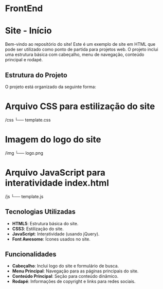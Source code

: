 # FrontEnd

 # Site - Início

Bem-vindo ao repositório do site! Este é um exemplo de site em HTML que pode ser utilizado como ponto de partida para projetos web. O projeto inclui uma estrutura básica com cabeçalho, menu de navegação, conteúdo principal e rodapé.

## Estrutura do Projeto

O projeto está organizado da seguinte forma:

# Arquivo CSS para estilização do site 
/css 
└── template.css 

# Imagem do logo do site 
/img 
└── logo.png 

# Arquivo JavaScript para interatividade index.html 
/js 
└── template.js 

## Tecnologias Utilizadas

- **HTML5**: Estrutura básica do site.
- **CSS3**: Estilização do site.
- **JavaScript**: Interatividade (usando jQuery).
- **Font Awesome**: Ícones usados no site.

## Funcionalidades

- **Cabeçalho**: Inclui logo do site e formulário de busca.
- **Menu Principal**: Navegação para as páginas principais do site.
- **Conteúdo Principal**: Seção para conteúdo dinâmico.
- **Rodapé**: Informações de copyright e links para redes sociais.
